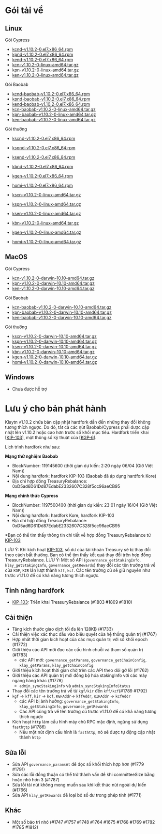 # Gói tải về <a id="package-downloads"></a>

## Linux <a id="linux"></a>

Gói Cypress
- [kcnd-v1.10.2-0.el7.x86_64.rpm](https://packages.klaytn.net/klaytn/v1.10.2/kcnd-v1.10.2-0.el7.x86_64.rpm)
- [kpnd-v1.10.2-0.el7.x86_64.rpm](https://packages.klaytn.net/klaytn/v1.10.2/kpnd-v1.10.2-0.el7.x86_64.rpm)
- [kend-v1.10.2-0.el7.x86_64.rpm](https://packages.klaytn.net/klaytn/v1.10.2/kend-v1.10.2-0.el7.x86_64.rpm)
- [kcn-v1.10.2-0-linux-amd64.tar.gz](https://packages.klaytn.net/klaytn/v1.10.2/kcn-v1.10.2-0-linux-amd64.tar.gz)
- [kpn-v1.10.2-0-linux-amd64.tar.gz](https://packages.klaytn.net/klaytn/v1.10.2/kpn-v1.10.2-0-linux-amd64.tar.gz)
- [ken-v1.10.2-0-linux-amd64.tar.gz](https://packages.klaytn.net/klaytn/v1.10.2/ken-v1.10.2-0-linux-amd64.tar.gz)

Gói Baobab
- [kcnd-baobab-v1.10.2-0.el7.x86_64.rpm](https://packages.klaytn.net/klaytn/v1.10.2/kcnd-baobab-v1.10.2-0.el7.x86_64.rpm)
- [kpnd-baobab-v1.10.2-0.el7.x86_64.rpm](https://packages.klaytn.net/klaytn/v1.10.2/kpnd-baobab-v1.10.2-0.el7.x86_64.rpm)
- [kend-baobab-v1.10.2-0.el7.x86_64.rpm](https://packages.klaytn.net/klaytn/v1.10.2/kend-baobab-v1.10.2-0.el7.x86_64.rpm)
- [kcn-baobab-v1.10.2-0-linux-amd64.tar.gz](https://packages.klaytn.net/klaytn/v1.10.2/kcn-baobab-v1.10.2-0-linux-amd64.tar.gz)
- [kpn-baobab-v1.10.2-0-linux-amd64.tar.gz](https://packages.klaytn.net/klaytn/v1.10.2/kpn-baobab-v1.10.2-0-linux-amd64.tar.gz)
- [ken-baobab-v1.10.2-0-linux-amd64.tar.gz](https://packages.klaytn.net/klaytn/v1.10.2/ken-baobab-v1.10.2-0-linux-amd64.tar.gz)

Gói thường
- [kscnd-v1.10.2-0.el7.x86_64.rpm](https://packages.klaytn.net/klaytn/v1.10.2/kscnd-v1.10.2-0.el7.x86_64.rpm)
- [kspnd-v1.10.2-0.el7.x86_64.rpm](https://packages.klaytn.net/klaytn/v1.10.2/kspnd-v1.10.2-0.el7.x86_64.rpm)
- [ksend-v1.10.2-0.el7.x86_64.rpm](https://packages.klaytn.net/klaytn/v1.10.2/ksend-v1.10.2-0.el7.x86_64.rpm)
- [kbnd-v1.10.2-0.el7.x86_64.rpm](https://packages.klaytn.net/klaytn/v1.10.2/kbnd-v1.10.2-0.el7.x86_64.rpm)
- [kgen-v1.10.2-0.el7.x86_64.rpm](https://packages.klaytn.net/klaytn/v1.10.2/kgen-v1.10.2-0.el7.x86_64.rpm)
- [homi-v1.10.2-0.el7.x86_64.rpm](https://packages.klaytn.net/klaytn/v1.10.2/homi-v1.10.2-0.el7.x86_64.rpm)

- [kscn-v1.10.2-0-linux-amd64.tar.gz](https://packages.klaytn.net/klaytn/v1.10.2/kscn-v1.10.2-0-linux-amd64.tar.gz)
- [kspn-v1.10.2-0-linux-amd64.tar.gz](https://packages.klaytn.net/klaytn/v1.10.2/kspn-v1.10.2-0-linux-amd64.tar.gz)
- [ksen-v1.10.2-0-linux-amd64.tar.gz](https://packages.klaytn.net/klaytn/v1.10.2/ksen-v1.10.2-0-linux-amd64.tar.gz)
- [kbn-v1.10.2-0-linux-amd64.tar.gz](https://packages.klaytn.net/klaytn/v1.10.2/kbn-v1.10.2-0-linux-amd64.tar.gz)
- [kgen-v1.10.2-0-linux-amd64.tar.gz](https://packages.klaytn.net/klaytn/v1.10.2/kgen-v1.10.2-0-linux-amd64.tar.gz)
- [homi-v1.10.2-0-linux-amd64.tar.gz](https://packages.klaytn.net/klaytn/v1.10.2/homi-v1.10.2-0-linux-amd64.tar.gz)


## MacOS <a id="macos"></a>

Gói Cypress
- [kcn-v1.10.2-0-darwin-10.10-amd64.tar.gz](https://packages.klaytn.net/klaytn/v1.10.2/kcn-v1.10.2-0-darwin-10.10-amd64.tar.gz)
- [kpn-v1.10.2-0-darwin-10.10-amd64.tar.gz](https://packages.klaytn.net/klaytn/v1.10.2/kpn-v1.10.2-0-darwin-10.10-amd64.tar.gz)
- [ken-v1.10.2-0-darwin-10.10-amd64.tar.gz](https://packages.klaytn.net/klaytn/v1.10.2/ken-v1.10.2-0-darwin-10.10-amd64.tar.gz)

Gói Baobab
- [kcn-baobab-v1.10.2-0-darwin-10.10-amd64.tar.gz](https://packages.klaytn.net/klaytn/v1.10.2/kcn-baobab-v1.10.2-0-darwin-10.10-amd64.tar.gz)
- [kpn-baobab-v1.10.2-0-darwin-10.10-amd64.tar.gz](https://packages.klaytn.net/klaytn/v1.10.2/kpn-baobab-v1.10.2-0-darwin-10.10-amd64.tar.gz)
- [ken-baobab-v1.10.2-0-darwin-10.10-amd64.tar.gz](https://packages.klaytn.net/klaytn/v1.10.2/ken-baobab-v1.10.2-0-darwin-10.10-amd64.tar.gz)

Gói thường
- [kscn-v1.10.2-0-darwin-10.10-amd64.tar.gz](https://packages.klaytn.net/klaytn/v1.10.2/kscn-v1.10.2-0-darwin-10.10-amd64.tar.gz)
- [kspn-v1.10.2-0-darwin-10.10-amd64.tar.gz](https://packages.klaytn.net/klaytn/v1.10.2/kspn-v1.10.2-0-darwin-10.10-amd64.tar.gz)
- [ksen-v1.10.2-0-darwin-10.10-amd64.tar.gz](https://packages.klaytn.net/klaytn/v1.10.2/ksen-v1.10.2-0-darwin-10.10-amd64.tar.gz)
- [kbn-v1.10.2-0-darwin-10.10-amd64.tar.gz](https://packages.klaytn.net/klaytn/v1.10.2/kbn-v1.10.2-0-darwin-10.10-amd64.tar.gz)
- [kgen-v1.10.2-0-darwin-10.10-amd64.tar.gz](https://packages.klaytn.net/klaytn/v1.10.2/kgen-v1.10.2-0-darwin-10.10-amd64.tar.gz)
- [homi-v1.10.2-0-darwin-10.10-amd64.tar.gz](https://packages.klaytn.net/klaytn/v1.10.2/homi-v1.10.2-0-darwin-10.10-amd64.tar.gz)

## Windows <a id="windows"></a>

- Chưa được hỗ trợ


# Lưu ý cho bản phát hành <a id="release-notes"></a>

Klaytn v1.10.2 chứa bản cập nhật hardfork dẫn đến những thay đổi không tương thích ngược. Do đó, tất cả các nút Baobab/Cypress phải được cập nhật lên v1.10.2 hoặc cao hơn trước số khối mục tiêu. Hardfork triển khai [[KIP-103](https://kips.klaytn.foundation/KIPs/kip-103)], một thông số kỹ thuật của [[KGP-6](https://govforum.klaytn.foundation/t/kgp-6-proposal-to-establish-a-sustainable-and-verifiable-klay-token-economy/157)].

Lịch trình hardfork như sau:

**Mạng thử nghiệm Baobab**
- BlockNumber: 119145600 (thời gian dự kiến: 2:20 ngày 06/04 (Giờ Việt Nam))
- Nội dung hardfork: hardfork KIP-103 (Baobab đã áp dụng hardfork Kore)
- Địa chỉ hợp đồng TreasuryRebalance: 0xD5ad6D61Dd87EdabE2332607C328f5cc96aeCB95

**Mạng chính thức Cypress**
- BlockNumber: 1197500400 (thời gian dự kiến: 23:01 ngày 16/04 (Giờ Việt Nam))
- Nội dung hardfork: hardfork Kore, hardfork KIP-103
- Địa chỉ hợp đồng TreasuryRebalance: 0xD5ad6D61Dd87EdabE2332607C328f5cc96aeCB95

*Bạn có thể tìm thấy thông tin chi tiết về hợp đồng TreasuryRebalance từ [KIP-103](https://kips.klaytn.foundation/KIPs/kip-103)

LƯU Ý: Khi kích hoạt [KIP-103](https://github.com/klaytn/kips/pull/104), số dư của tài khoản Treasury sẽ bị thay đổi theo cách bất thường. Bạn có thể tìm thấy kết quả thay đổi trên hợp đồng TreasuryRebalance. LƯU Ý: Một số API (`governance_getStakingInfo`, `klay_getStakingInfo`, `governance_getRewards`) thay đổi các tên trường trả về của `KGF`, `KIR` lần lượt thành `kff`, `kcf`. Các tên trường cũ sẽ giữ nguyên như trước v1.11.0 để có khả năng tương thích ngược.


## Tính năng hardfork
- [KIP-103](https://kips.klaytn.foundation/KIPs/kip-103): Triển khai TreasuryRebalance (#1803 #1809 #1810)


## Cải thiện
- Tăng kích thước giao dịch tối đa lên 128KB (#1733)
- Cải thiện việc xác thực đầu vào biểu quyết của hệ thống quản trị (#1767)
- Hợp nhất thời gian kích hoạt của các mục quản trị với số khối epoch (#1772)
- Giới thiệu các API mới đọc các cấu hình chuỗi và tham số quản trị (#1783)
    - các API mới: `governance_getParams`, `governance_getChainConfig`, `klay_getParams`, `klay_getChainConfig`
- Giới thiệu kích hoạt thời gian chờ trên các API theo dõi gỡ lỗi (#1762)
- Giới thiệu các API quản trị mới đồng bộ hóa stakingInfo với các máy ngang hàng khác (#1778)
    - `admin_syncStakingInfo` và `admin_syncStakingInfoStatus`
- Thay đổi các tên trường trả về từ `kgf/kir` đến `kff/kcf`(#1789 #1792)
- `kgf` -> `kff`, `kir` -> `kcf`, `KGFAddr`-> `kffAddr`, `KIRAddr` -> `kcfAddr`
    - các API bị ảnh hưởng: `governance_getStakingInfo`, `klay_getStakingInfo`, `governance_getRewards`
    - Các API cũng trả về tên trường cũ trước v1.11.0 để có khả năng tương thích ngược
- Kích hoạt `http` làm cấu hình máy chủ RPC mặc định, ngừng sử dụng `fasthttp` (#1786)
    - Nếu một nút định cấu hình là `fasthttp`, nó sẽ được tự động cập nhật thành `http`


## Sửa lỗi
- Sửa API `governance_paramsAt` để đọc số khối thích hợp hơn (#1779 #1791)
- Sửa các lỗi đồng thuận có thể trở thành vấn đề khi committeeSize bằng hoặc nhỏ hơn 3 (#1787)
- Sửa lỗi tải nút không mong muốn sau khi kết thúc nút ngoài dự kiến (#1766)
- Sửa API `klay_getRewards` để loại bỏ số dư trong phép tính (#1771)


## Khác
- Một số bảo trì nhỏ (#1747 #1757 #1748 #1764 #1675 #1768 #1769 #1782 #1785 #1812)